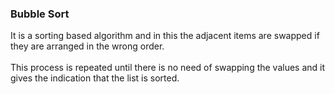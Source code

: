 <h3>Bubble Sort</h3>
It is a sorting based algorithm and in this the adjacent items are swapped if they are arranged in the wrong order.<br><br>
This process is repeated until there is no need of swapping the values and it gives the indication that the list is sorted.
